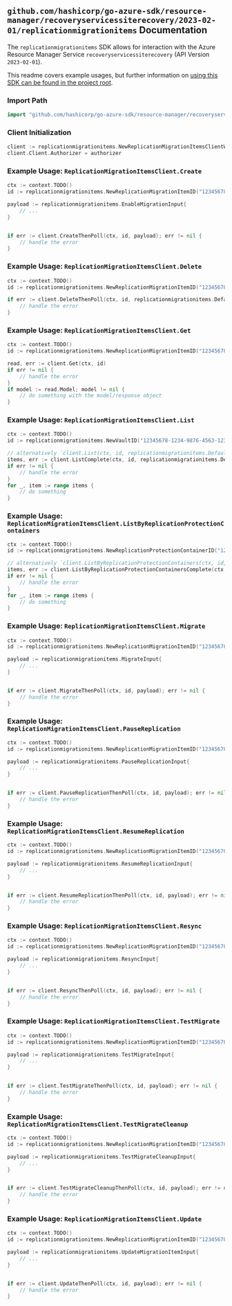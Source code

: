 
## `github.com/hashicorp/go-azure-sdk/resource-manager/recoveryservicessiterecovery/2023-02-01/replicationmigrationitems` Documentation

The `replicationmigrationitems` SDK allows for interaction with the Azure Resource Manager Service `recoveryservicessiterecovery` (API Version `2023-02-01`).

This readme covers example usages, but further information on [using this SDK can be found in the project root](https://github.com/hashicorp/go-azure-sdk/tree/main/docs).

### Import Path

```go
import "github.com/hashicorp/go-azure-sdk/resource-manager/recoveryservicessiterecovery/2023-02-01/replicationmigrationitems"
```


### Client Initialization

```go
client := replicationmigrationitems.NewReplicationMigrationItemsClientWithBaseURI("https://management.azure.com")
client.Client.Authorizer = authorizer
```


### Example Usage: `ReplicationMigrationItemsClient.Create`

```go
ctx := context.TODO()
id := replicationmigrationitems.NewReplicationMigrationItemID("12345678-1234-9876-4563-123456789012", "example-resource-group", "vaultValue", "replicationFabricValue", "replicationProtectionContainerValue", "replicationMigrationItemValue")

payload := replicationmigrationitems.EnableMigrationInput{
	// ...
}


if err := client.CreateThenPoll(ctx, id, payload); err != nil {
	// handle the error
}
```


### Example Usage: `ReplicationMigrationItemsClient.Delete`

```go
ctx := context.TODO()
id := replicationmigrationitems.NewReplicationMigrationItemID("12345678-1234-9876-4563-123456789012", "example-resource-group", "vaultValue", "replicationFabricValue", "replicationProtectionContainerValue", "replicationMigrationItemValue")

if err := client.DeleteThenPoll(ctx, id, replicationmigrationitems.DefaultDeleteOperationOptions()); err != nil {
	// handle the error
}
```


### Example Usage: `ReplicationMigrationItemsClient.Get`

```go
ctx := context.TODO()
id := replicationmigrationitems.NewReplicationMigrationItemID("12345678-1234-9876-4563-123456789012", "example-resource-group", "vaultValue", "replicationFabricValue", "replicationProtectionContainerValue", "replicationMigrationItemValue")

read, err := client.Get(ctx, id)
if err != nil {
	// handle the error
}
if model := read.Model; model != nil {
	// do something with the model/response object
}
```


### Example Usage: `ReplicationMigrationItemsClient.List`

```go
ctx := context.TODO()
id := replicationmigrationitems.NewVaultID("12345678-1234-9876-4563-123456789012", "example-resource-group", "vaultValue")

// alternatively `client.List(ctx, id, replicationmigrationitems.DefaultListOperationOptions())` can be used to do batched pagination
items, err := client.ListComplete(ctx, id, replicationmigrationitems.DefaultListOperationOptions())
if err != nil {
	// handle the error
}
for _, item := range items {
	// do something
}
```


### Example Usage: `ReplicationMigrationItemsClient.ListByReplicationProtectionContainers`

```go
ctx := context.TODO()
id := replicationmigrationitems.NewReplicationProtectionContainerID("12345678-1234-9876-4563-123456789012", "example-resource-group", "vaultValue", "replicationFabricValue", "replicationProtectionContainerValue")

// alternatively `client.ListByReplicationProtectionContainers(ctx, id, replicationmigrationitems.DefaultListByReplicationProtectionContainersOperationOptions())` can be used to do batched pagination
items, err := client.ListByReplicationProtectionContainersComplete(ctx, id, replicationmigrationitems.DefaultListByReplicationProtectionContainersOperationOptions())
if err != nil {
	// handle the error
}
for _, item := range items {
	// do something
}
```


### Example Usage: `ReplicationMigrationItemsClient.Migrate`

```go
ctx := context.TODO()
id := replicationmigrationitems.NewReplicationMigrationItemID("12345678-1234-9876-4563-123456789012", "example-resource-group", "vaultValue", "replicationFabricValue", "replicationProtectionContainerValue", "replicationMigrationItemValue")

payload := replicationmigrationitems.MigrateInput{
	// ...
}


if err := client.MigrateThenPoll(ctx, id, payload); err != nil {
	// handle the error
}
```


### Example Usage: `ReplicationMigrationItemsClient.PauseReplication`

```go
ctx := context.TODO()
id := replicationmigrationitems.NewReplicationMigrationItemID("12345678-1234-9876-4563-123456789012", "example-resource-group", "vaultValue", "replicationFabricValue", "replicationProtectionContainerValue", "replicationMigrationItemValue")

payload := replicationmigrationitems.PauseReplicationInput{
	// ...
}


if err := client.PauseReplicationThenPoll(ctx, id, payload); err != nil {
	// handle the error
}
```


### Example Usage: `ReplicationMigrationItemsClient.ResumeReplication`

```go
ctx := context.TODO()
id := replicationmigrationitems.NewReplicationMigrationItemID("12345678-1234-9876-4563-123456789012", "example-resource-group", "vaultValue", "replicationFabricValue", "replicationProtectionContainerValue", "replicationMigrationItemValue")

payload := replicationmigrationitems.ResumeReplicationInput{
	// ...
}


if err := client.ResumeReplicationThenPoll(ctx, id, payload); err != nil {
	// handle the error
}
```


### Example Usage: `ReplicationMigrationItemsClient.Resync`

```go
ctx := context.TODO()
id := replicationmigrationitems.NewReplicationMigrationItemID("12345678-1234-9876-4563-123456789012", "example-resource-group", "vaultValue", "replicationFabricValue", "replicationProtectionContainerValue", "replicationMigrationItemValue")

payload := replicationmigrationitems.ResyncInput{
	// ...
}


if err := client.ResyncThenPoll(ctx, id, payload); err != nil {
	// handle the error
}
```


### Example Usage: `ReplicationMigrationItemsClient.TestMigrate`

```go
ctx := context.TODO()
id := replicationmigrationitems.NewReplicationMigrationItemID("12345678-1234-9876-4563-123456789012", "example-resource-group", "vaultValue", "replicationFabricValue", "replicationProtectionContainerValue", "replicationMigrationItemValue")

payload := replicationmigrationitems.TestMigrateInput{
	// ...
}


if err := client.TestMigrateThenPoll(ctx, id, payload); err != nil {
	// handle the error
}
```


### Example Usage: `ReplicationMigrationItemsClient.TestMigrateCleanup`

```go
ctx := context.TODO()
id := replicationmigrationitems.NewReplicationMigrationItemID("12345678-1234-9876-4563-123456789012", "example-resource-group", "vaultValue", "replicationFabricValue", "replicationProtectionContainerValue", "replicationMigrationItemValue")

payload := replicationmigrationitems.TestMigrateCleanupInput{
	// ...
}


if err := client.TestMigrateCleanupThenPoll(ctx, id, payload); err != nil {
	// handle the error
}
```


### Example Usage: `ReplicationMigrationItemsClient.Update`

```go
ctx := context.TODO()
id := replicationmigrationitems.NewReplicationMigrationItemID("12345678-1234-9876-4563-123456789012", "example-resource-group", "vaultValue", "replicationFabricValue", "replicationProtectionContainerValue", "replicationMigrationItemValue")

payload := replicationmigrationitems.UpdateMigrationItemInput{
	// ...
}


if err := client.UpdateThenPoll(ctx, id, payload); err != nil {
	// handle the error
}
```
